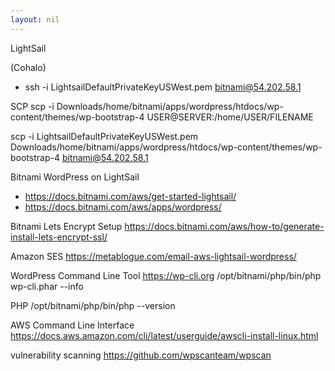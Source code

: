 ```yaml
---
layout: nil
---
```


LightSail

(Cohalo)
* ssh -i LightsailDefaultPrivateKeyUSWest.pem bitnami@54.202.58.1

SCP
scp -i Downloads/home/bitnami/apps/wordpress/htdocs/wp-content/themes/wp-bootstrap-4 USER@SERVER:/home/USER/FILENAME

scp -i LightsailDefaultPrivateKeyUSWest.pem Downloads/home/bitnami/apps/wordpress/htdocs/wp-content/themes/wp-bootstrap-4 bitnami@54.202.58.1

Bitnami WordPress on LightSail

* https://docs.bitnami.com/aws/get-started-lightsail/
* https://docs.bitnami.com/aws/apps/wordpress/

Bitnami Lets Encrypt Setup
https://docs.bitnami.com/aws/how-to/generate-install-lets-encrypt-ssl/

Amazon SES
https://metablogue.com/email-aws-lightsail-wordpress/

WordPress Command Line Tool
https://wp-cli.org
/opt/bitnami/php/bin/php wp-cli.phar --info

PHP
/opt/bitnami/php/bin/php --version

AWS Command Line Interface
https://docs.aws.amazon.com/cli/latest/userguide/awscli-install-linux.html


vulnerability scanning
https://github.com/wpscanteam/wpscan